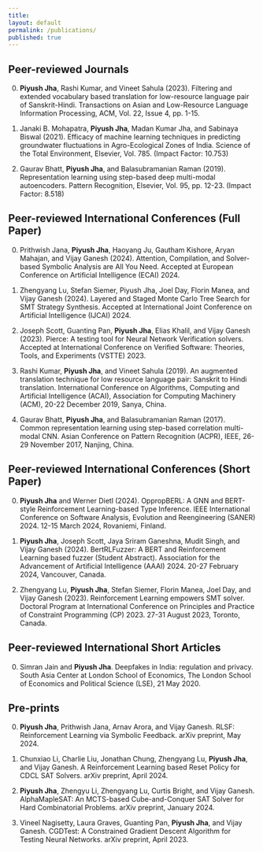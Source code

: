 ```yaml
---
title:
layout: default
permalink: /publications/
published: true
---
```


## Peer-reviewed Journals

0. **Piyush Jha**, Rashi Kumar, and Vineet Sahula (2023). Filtering and extended vocabulary based translation for low-resource language pair of Sanskrit-Hindi. Transactions on Asian and Low-Resource Language Information Processing, ACM, Vol. 22, Issue 4, pp. 1-15.

0. Janaki B. Mohapatra, **Piyush Jha**, Madan Kumar Jha, and Sabinaya Biswal (2021). Efficacy of machine learning techniques in predicting groundwater fluctuations in Agro-Ecological Zones of India. Science of the Total Environment, Elsevier, Vol. 785. (Impact Factor: 10.753)

0.	Gaurav Bhatt, **Piyush Jha**, and Balasubramanian Raman (2019). Representation learning using step-based deep multi-modal autoencoders. Pattern Recognition, Elsevier, Vol. 95, pp. 12-23. (Impact Factor: 8.518)

## Peer-reviewed International Conferences (Full Paper)

0. Prithwish Jana, **Piyush Jha**, Haoyang Ju, Gautham Kishore, Aryan Mahajan, and Vijay Ganesh (2024). Attention, Compilation, and Solver-based Symbolic Analysis are All You Need. Accepted at European Conference on Artificial Intelligence (ECAI) 2024.

0. Zhengyang Lu, Stefan Siemer, Piyush Jha, Joel Day, Florin Manea, and Vijay Ganesh (2024). Layered and Staged Monte Carlo Tree Search for SMT Strategy Synthesis. Accepted at International Joint Conference on Artificial Intelligence (IJCAI) 2024.

0. Joseph Scott, Guanting Pan, **Piyush Jha**, Elias Khalil, and Vijay Ganesh (2023). Pierce: A testing tool for Neural Network Verification solvers. Accepted at International Conference on Verified Software: Theories, Tools, and Experiments (VSTTE) 2023.

0. Rashi Kumar, **Piyush Jha**, and Vineet Sahula (2019). An augmented translation technique for low resource language pair: Sanskrit to Hindi translation. International Conference on Algorithms, Computing and Artificial Intelligence (ACAI), Association for Computing Machinery (ACM), 20-22 December 2019, Sanya, China.

0. Gaurav Bhatt, **Piyush Jha**, and Balasubramanian Raman (2017). Common representation learning using step-based correlation multi-modal CNN. Asian Conference on Pattern Recognition (ACPR), IEEE, 26-29 November 2017, Nanjing, China.

## Peer-reviewed International Conferences (Short Paper)

0. **Piyush Jha** and Werner Dietl (2024). OppropBERL: A GNN and BERT-style Reinforcement Learning-based Type Inference. IEEE International Conference on Software Analysis, Evolution and Reengineering (SANER) 2024. 12-15 March 2024, Rovaniemi, Finland.

0. **Piyush Jha**, Joseph Scott, Jaya Sriram Ganeshna, Mudit Singh, and Vijay Ganesh (2024). BertRLFuzzer: A BERT and Reinforcement Learning based fuzzer (Student Abstract). Association for the Advancement of Artificial Intelligence (AAAI) 2024. 20-27 February 2024, Vancouver, Canada.

0. Zhengyang Lu, **Piyush Jha**, Stefan Siemer, Florin Manea, Joel Day, and Vijay Ganesh (2023). Reinforcement Learning empowers SMT solver. Doctoral Program at International Conference on Principles and Practice of Constraint Programming (CP) 2023. 27-31 August 2023, Toronto, Canada.

## Peer-reviewed International Short Articles

0. Simran Jain and **Piyush Jha**. Deepfakes in India: regulation and privacy. South Asia Center at London School of Economics, The London School of Economics and Political Science (LSE), 21 May 2020. 

## Pre-prints

0. **Piyush Jha**, Prithwish Jana, Arnav Arora, and Vijay Ganesh. RLSF: Reinforcement Learning via Symbolic Feedback. arXiv preprint, May 2024.

0. Chunxiao Li, Charlie Liu, Jonathan Chung, Zhengyang Lu, **Piyush Jha**, and Vijay Ganesh. A Reinforcement Learning based Reset Policy for CDCL SAT Solvers. arXiv preprint, April 2024.

0. **Piyush Jha**, Zhengyu Li, Zhengyang Lu, Curtis Bright, and Vijay Ganesh. AlphaMapleSAT: An MCTS-based Cube-and-Conquer SAT Solver for Hard Combinatorial Problems. arXiv preprint, January 2024. 

0. Vineel Nagisetty, Laura Graves, Guanting Pan, **Piyush Jha**, and Vijay Ganesh. CGDTest: A Constrained Gradient Descent Algorithm for Testing Neural Networks. arXiv preprint, April 2023.
